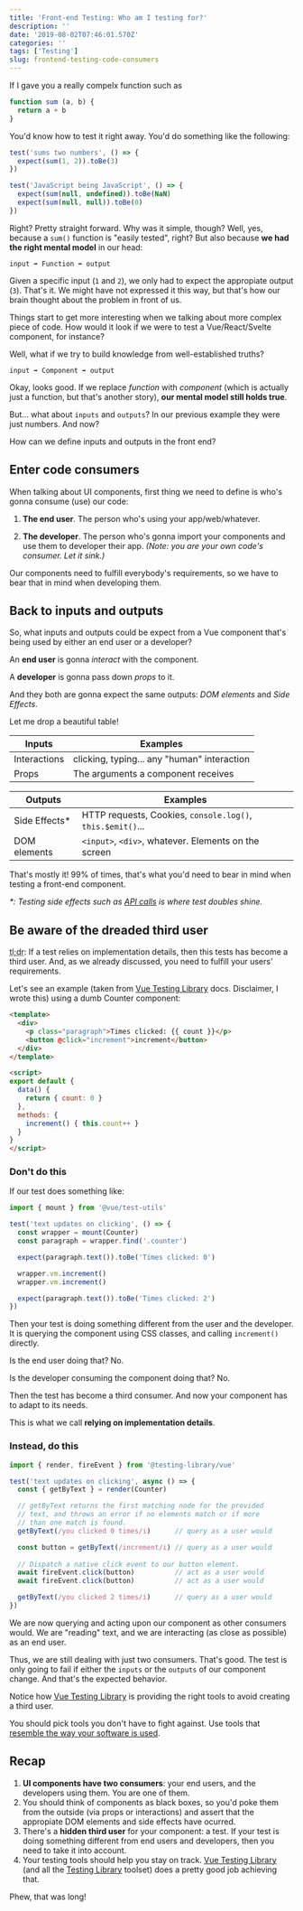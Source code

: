 ```yaml
---
title: 'Front-end Testing: Who am I testing for?'
description: ''
date: '2019-08-02T07:46:01.570Z'
categories: ''
tags: ['Testing']
slug: frontend-testing-code-consumers
---
```


If I gave you a really compelx function such as

```ts
function sum (a, b) {
  return a + b
}
```

You'd know how to test it right away. You'd do something like the following:

```js
test('sums two numbers', () => {
  expect(sum(1, 2)).toBe(3)
})

test('JavaScript being JavaScript', () => {
  expect(sum(null, undefined)).toBe(NaN)
  expect(sum(null, null)).toBe(0)
})
```

Right? Pretty straight forward. Why was it simple, though? Well, yes, because a `sum()` function is "easily tested", right? But also because **we had the right mental model** in our head:

```
input ➡ Function ➡ output
```

Given a specific input (`1` and `2`), we only had to expect the appropiate output (`3`). That's it. We might have not expressed it this way, but that's how our brain thought about the problem in front of us.

Things start to get more interesting when we talking about more complex piece of code. How would it look if we were to test a Vue/React/Svelte component, for instance?

Well, what if we try to build knowledge from well-established truths?

```
input ➡ Component ➡ output
```

Okay, looks good. If we replace _function_ with _component_ (which is actually just a function, but that's another story), **our mental model still holds true**.

But... what about `inputs` and `outputs`? In our previous example they were just numbers. And now?

How can we define inputs and outputs in the front end?


## Enter code consumers

When talking about UI components, first thing we need to define is who's gonna consume (use) our code:

1) **The end user**. The person who's using your app/web/whatever.

2) **The developer**. The person who's gonna import your components and use them to developer their app. _(Note: you are your own code's consumer. Let it sink.)_

Our components need to fulfill everybody's requirements, so we have to bear that in mind when developing them.


## Back to inputs and outputs

So, what inputs and outputs could be expect from a Vue component that's being used by either an end user or a developer?

An **end user** is gonna _interact_ with the component.

A **developer** is gonna pass down _props_ to it.

And they both are gonna expect the same outputs: _DOM elements_ and _Side Effects_.


Let me drop a beautiful table!

| Inputs        | Examples                                    |
|---------------|---------------------------------------------|
| Interactions  | clicking, typing... any "human" interaction |
| Props         | The arguments a component receives          |

| Outputs       | Examples                                                   |
|---------------|------------------------------------------------------------|
| Side Effects* | HTTP requests, Cookies, `console.log()`, `this.$emit()`... |
| DOM elements  | `<input>`, `<div>`, whatever. Elements on the screen       |

That's mostly it! 99% of times, that's what you'd need to bear in mind when testing a front-end component.

_*: Testing side effects such as [API calls](https://afontcu.dev/testing-api-calls/) is where test doubles shine._

## Be aware of the dreaded third user

<abbr title="Too Long; Didn't Read">tl;dr</abbr>: If a test relies on implementation details, then this tests has become a third user. And, as we already discussed, you need to fulfill your users' requirements.

Let's see an example (taken from [Vue Testing Library](https://github.com/testing-library/vue-testing-library) docs. Disclaimer, I wrote this) using a dumb Counter component:

```html
<template>
  <div>
    <p class="paragraph">Times clicked: {{ count }}</p>
    <button @click="increment">increment</button>
  </div>
</template>

<script>
export default {
  data() {
    return { count: 0 }
  },
  methods: {
    increment() { this.count++ }
  }
}
</script>
```

### Don't do this

If our test does something like:

```js
import { mount } from '@vue/test-utils'

test('text updates on clicking', () => {
  const wrapper = mount(Counter)
  const paragraph = wrapper.find('.counter')

  expect(paragraph.text()).toBe('Times clicked: 0')

  wrapper.vm.increment()
  wrapper.vm.increment()

  expect(paragraph.text()).toBe('Times clicked: 2')
})
```

Then your test is doing something different from the user and the developer. It is querying the component using CSS classes, and calling `increment()` directly.

Is the end user doing that? No.

Is the developer consuming the component doing that? No.

Then the test has become a third consumer. And now your component has to adapt to its needs.

This is what we call **relying on implementation details**.

### Instead, do this

```js
import { render, fireEvent } from '@testing-library/vue'

test('text updates on clicking', async () => {
  const { getByText } = render(Counter)

  // getByText returns the first matching node for the provided
  // text, and throws an error if no elements match or if more
  // than one match is found.
  getByText(/you clicked 0 times/i)      // query as a user would

  const button = getByText(/increment/i) // query as a user would
  
  // Dispatch a native click event to our button element.
  await fireEvent.click(button)          // act as a user would
  await fireEvent.click(button)          // act as a user would

  getByText(/you clicked 2 times/i)      // query as a user would
})
```

We are now querying and acting upon our component as other consumers would. We are "reading" text, and we are interacting (as close as possible) as an end user.

Thus, we are still dealing with just two consumers. That's good. The test is only going to fail if either the `inputs` or the `outputs` of our component change. And that's the expected behavior.

Notice how [Vue Testing Library](https://github.com/testing-library/vue-testing-library) is providing the right tools to avoid creating a third user.

You should pick tools you don't have to fight against. Use tools that [resemble the way your software is used](http://testing-library.com/).


## Recap

1. **UI components have two consumers**: your end users, and the developers using them. You are one of them.
2. You should think of components as black boxes, so you'd poke them from the outside (via props or interactions) and assert that the appropiate DOM elements and side effects have ocurred.
3. There's a **hidden third user** for your component: a test. If your test is doing something different from end users and developers, then you need to take it into account.
4. Your testing tools should help you stay on track. [Vue Testing Library](https://github.com/testing-library/vue-testing-library) (and all the [Testing Library](https://testing-library.com) toolset) does a pretty good job achieving that.

Phew, that was long!